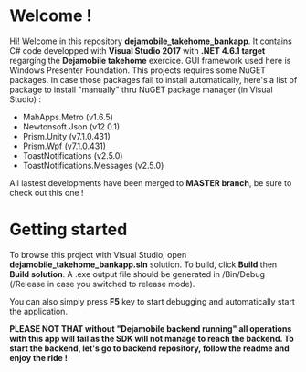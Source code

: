 # Welcome  !

Hi!
Welcome in this repository **dejamobile_takehome_bankapp**.  It contains C# code developped with **Visual Studio 2017** with **.NET 4.6.1 target** regarging the **Dejamobile takehome** exercice. GUI framework used here is Windows Presenter Foundation. This projects requires some NuGET packages. In case those packages fail to install automatically, here's a list of package to install "manually" thru NuGET package manager (in Visual Studio) :

* MahApps.Metro (v1.6.5)
* Newtonsoft.Json (v12.0.1)
* Prism.Unity (v7.1.0.431)
* Prism.Wpf (v7.1.0.431)
* ToastNotifications (v2.5.0)
* ToastNotifications.Messages (v2.5.0)

All lastest developments have been merged to **MASTER branch**, be sure to check out this one !

# Getting started

To browse this project with Visual Studio, open **dejamobile_takehome_bankapp.sln** solution. To build, click **Build** then **Build solution**. A .exe output file should be generated in /Bin/Debug (/Release in case you switched to release mode).

You can also simply press **F5** key to start debugging and automatically start the application.

**PLEASE NOT THAT without "Dejamobile backend running" all operations with this app will fail as the SDK will not manage to reach the backend. To start the backend, let's go to backend repository, follow the readme and enjoy the ride !**
